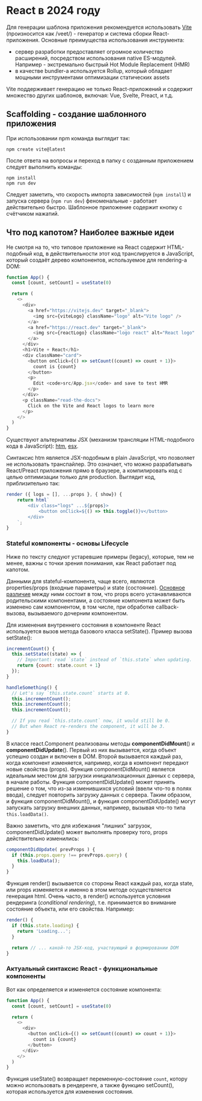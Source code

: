 # React в 2024 году

Для генерации шаблона приложения рекомендуется использовать [Vite](https://vitejs.dev/guide/) (произносится как /veet/) - генератор и система сборки React-приложения. Основные преимущества использования инструмента:

- сервер разработки предоставляет огромное количество расширений, посредством использования native ES-модулей. Например - экстремально быстрый Hot Module Replacement (HMR)
- в качестве bundler-а используется Rollup, который обладает мощными инструментами оптимизации статических assets

Vite поддерживает генерацию не только React-приложений и содержит множество других шаблонов, включая: Vue, Svelte, Preact, и т.д.

## Scaffolding - создание шаблонного приложения

При использовании npm команда выглядит так:

```shell
npm create vite@latest
```

После ответа на вопросы и переход в папку с созданным приложением следует выполнить команды:

```shell
npm install
npm run dev
```

Следует заметить, что скорость импорта зависимостей (`npm install`) и запуска сервера (`npm run dev`) феноменальные - работает действительно быстро. Шаблонное приложение содержит кнопку с счётчиком нажатий.

## Что под капотом? Наиболее важные идеи

Не смотря на то, что типовое приложение на React содержит HTML-подобный код, в действительности этот код транслируется в JavaScript, который создаёт дерево компонентов, используемое для rendering-а DOM:

```js
function App() {
  const [count, setCount] = useState(0)

  return (
    <>
      <div>
        <a href="https://vitejs.dev" target="_blank">
          <img src={viteLogo} className="logo" alt="Vite logo" />
        </a>
        <a href="https://react.dev" target="_blank">
          <img src={reactLogo} className="logo react" alt="React logo" />
        </a>
      </div>
      <h1>Vite + React</h1>
      <div className="card">
        <button onClick={() => setCount((count) => count + 1)}>
          count is {count}
        </button>
        <p>
          Edit <code>src/App.jsx</code> and save to test HMR
        </p>
      </div>
      <p className="read-the-docs">
        Click on the Vite and React logos to learn more
      </p>
    </>
  )
}
```

Существуют альтернативы JSX (механизм трансляции HTML-подобного кода в JavaScript): [htm](https://github.com/developit/htm), [esx](https://github.com/esxjs/esx).

Синтаксис htm является JSX-подобным в plain JavaScript, что позволяет не использовать транспайлер. Это означает, что можно разрабатывать React/Preact приложения прямо в браузере, а компилировать код с целью оптимизации только для production. Выглядит код, приблизительно так:

```js
render ({ logs = [], ...props }, { show}) {
    return html`
        <div class="logs" ...${props}>
            <button onClick=${() => this.toggle()}v</button>
        </div>
    `;
}
```

### Stateful компоненты - основы Lifecycle

Ниже по тексту следуют устаревшие примеры (legacy), которые, тем не менее, важны с точки зрения понимания, как React работает под капотом.

Данными для stateful-компонента, чаще всего, являются properties/props (входные параметры) и state (состояние). [Основное различие](https://legacy.reactjs.org/docs/faq-state.html) между ними состоит в том, что props всего устанавливаются родительскими компонентами, а состояние компонента может быть изменено сам компонентом, в том числе, при обработке callback-вызова, вызываемого дочерним компонентом.

Для изменения внутреннего состояния в компоненте React используется вызов метода базового класса setState(). Пример вызова setState():

```js
incrementCount() {
  this.setState((state) => {
    // Important: read `state` instead of `this.state` when updating.
    return {count: state.count + 1}
  });
}

handleSomething() {
  // Let's say `this.state.count` starts at 0.
  this.incrementCount();
  this.incrementCount();
  this.incrementCount();

  // If you read `this.state.count` now, it would still be 0.
  // But when React re-renders the component, it will be 3.
}
```

В классе react.Component реализованы методы **componentDidMount**() и **componentDidUpdate**(). Первый из них вызывается, когда объект успешно создан и включен в DOM. Второй вызывается каждый раз, когда компонент изменяется, например, когда в компонент передают новые свойства (props). Функция componentDidMount() является идеальным местом для загрузки инициализационных данных с сервера, в начале работы. Функция componentDidUpdate() может принять решение о том, что из-за изменившихся условий (ввели что-то в полях ввода), следует повторить загрузку данных с сервера. Таким образом, и функция componentDidMount(), и функция componentDidUpdate() могут запускать загрузку внешних данных, например, вызывая что-то типа `this.loadData()`.

Важно заметить, что для избежания "лишних" загрузок, componentDidUpdate() может выполнять проверку того, props действительно изменились:

```js
componentDidUpdate( prevProps ) {
  if (this.props.query !== prevProps.query) {
    this.loadData();
  }
}
```

Функция render() вызывается со стороны React каждый раз, когда state, или props изменяется и именно в этом методе осуществляется генерация html. Очень часто, в render() используется условния рендеринга (_conditional rendering_), т.е. принимается во внимание состояние объекта, или его свойства. Например:

```js
render() {
  if (this.state.loading) {
    return 'Loading...';
  }

  return // ... какой-то JSX-код, участвующий в формировании DOM
}
```

### Актуальный синтаксис React - функциональные компоненты

Вот как определяется и изменяется состояние компонента:

```js
function App() {
  const [count, setCount] = useState(0)

  return (
    <>
      <div>
        <button onClick={() => setCount((count) => count + 1)}>
          count is {count}
        </button>
      </div>
    </>
  )
}
```

Функция useState() возвращает переменную-состояние `count`, котору можно использовать в рендеренге, а также функцию setCount(), которая используется для изменения состояния.

